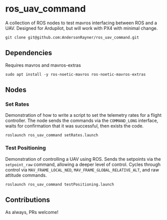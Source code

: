 # ros_uav_command
A collection of ROS nodes to test mavros interfacing between ROS and a UAV.
Designed for Ardupilot, but will work with PX4 with minimal change.

```
git clone git@github.com:AndersonRayner/ros_uav_command.git
```

## Dependencies
Requires mavros and mavros-extras
```
sudo apt install -y ros-noetic-mavros ros-noetic-mavros-extras
```

## Nodes
### Set Rates
Demonstration of how to write a script to set the telemetry rates for a flight controller.
The node sends the commands via the `COMMAND_LONG` interface, waits for confirmation that it was successful, then exists the code.
```
roslaunch ros_uav_command setRates.launch
```

### Test Positioning
Demonstration of controlling a UAV using ROS.
Sends the setpoints via the `setpoint_raw` command, allowing a deeper level of control.
Cycles through control via `MAV_FRAME_LOCAL_NED`, `MAV_FRAME_GLOBAL_RELATIVE_ALT`, and raw attitude commands.
```
roslaunch ros_uav_command testPositioning.launch
```

## Contributions
As always, PRs welcome!
